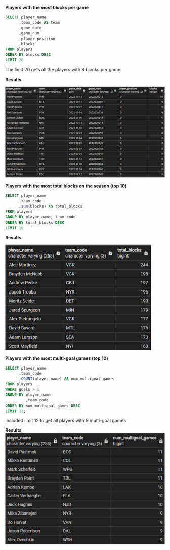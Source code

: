 **Players with the most blocks per game**
```SQL
SELECT player_name
	  ,team_code AS team
	  ,game_date
	  ,game_num
	  ,player_position
	  ,blocks
FROM players 
ORDER BY blocks DESC
LIMIT 20
```

The limit 20 gets all the players with 8 blocks per game

**Results**

![Alt text](image.png)


**Players with the most total blocks on the season (top 10)**
```SQL
SELECT player_name
	  ,team_code
	  ,sum(blocks) AS total_blocks
FROM players 
GROUP BY player_name, team_code
ORDER BY total_blocks DESC
LIMIT 10
```

**Results**

![Alt text](image-1.png)


**Players with the most multi-goal games (top 10)**

```SQL 
SELECT player_name
	  ,team_code
	  ,COUNT(player_name) AS num_multigoal_games
FROM players 
WHERE goals > 1
GROUP BY player_name
		 ,team_code
ORDER BY num_multigoal_games DESC
LIMIT 12;
```

included limit 12 to get all players with 9 multi-goal games

**Results**
![Alt text](image-2.png)




